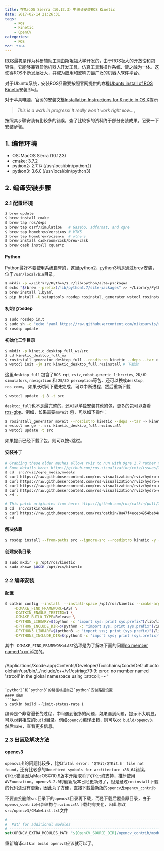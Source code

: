 ```yaml
---
title: 在MacOS Sierra（10.12.3）中编译安装ROS Kinetic
date: 2017-02-14 21:26:31
tags: 
	- ROS
	- Kinetic
	- OpenCV
categories:
	- ROS
toc: true
---
```

[ROS][]最初是作为科研辅助工具由斯坦福大学开发的，由于ROS极大的开放性和包容性，它能够兼容其他机器人开发工具、仿真工具和操作系统、使之融为一体。这使得ROS不断发展壮大，并成为应用和影响力最广泛的机器人软件平台。

对于Ubuntu系统，安装ROS只需要按照官网提供的教程[Ubuntu install of ROS Kinetic](http://wiki.ros.org/kinetic/Installation/Ubuntu)安装即可。

对于苹果电脑，官网的安装文档[Installation Instructions for Kinetic in OS X][]提示

> *This is a work in progress! It really won't work right now...*。

按照其步骤安装有比较多的错误，查了比较多的资料终于部分安装成果。记录一下安装步骤。
<!--more-->
## 1. 编译环境
* OS: MacOS Sierra (10.12.3)
* cmake: 3.7.2
* python2: 2.7.13 (/usr/local/bin/python2)
* python3: 3.6.0 (/usr/local/bin/python3)

## 2. 编译安装步骤

### 2.1 配置环境

```bash
$ brew update
$ brew install cmake
$ brew tap ros/deps
$ brew tap osrf/simulation   # Gazebo, sdformat, and ogre
$ brew tap homebrew/versions # VTK5
$ brew tap homebrew/science  # others
$ brew install caskroom/cask/brew-cask
$ brew cask install xquartz
```

#### Python
Python最好不要使用系统自带的，这里python2、python3均是通过brew安装，位于`/usr/local/bin`目录，
```bash
$ mkdir -p ~/Library/Python/2.7/lib/python/site-packages
$ echo "$(brew --prefix)/lib/python2.7/site-packages" >> ~/Library/Python/2.7/lib/python/site-packages/homebrew.pth
$ brew install libyaml 
$ pip install -U setuptools rosdep rosinstall_generator wstool rosinstall catkin_tools bloom empy sphinx pycurl
```
#### 初始化rosdep
```bash
$ sudo rosdep init
$ sudo sh -c "echo 'yaml https://raw.githubusercontent.com/mikepurvis/ros-install-osx/master/rosdeps.yaml osx' > /etc/ros/rosdep/sources.list.d/10-ros-install-osx.list"
$ rosdep update
```
#### 初始化工作目录
```bash
$ mkdir -p kinetic_desktop_full_ws/src
$ cd kinetic_desktop_full_ws
$ rosinstall_generator desktop_full --rosdistro kinetic --deps --tar > kinetic_desktop_full.rosinstall
$ wstool init -j8 src kinetic_desktop_full.rosinstall # 下载包
```
这里`desktop_full` 包含了`ROS`, `rqt`, `rviz`, `robot-generic libraries`, `2D/3D simulators`, `navigation` 和 `2D/3D perception`等包，还可以换成`desktop`、`ros_comm`。
如果长时间下载未完成，可以中断进程，然后重新下载
```bash
$ wstool update -j 8 -t src
```
`desktop_full`也不是最完整的，还可以单独安装其他的包，更多的包可以查看[ros-gbp](https://github.com/ros-gbp)。例如，如果需要```moveit``` 包，可以如下操作：
```bash
$ rosinstall_generator moveit --rosdistro kinetic --deps --tar >> kinetic_desktop_full.rosinstall
$ wstool merge -t src kinetic_desktop_full.rosinstall
$ wstool update -t src
```
如果提示已经下载了包，则可以按`s`跳过。

#### 安装补丁
```bash
# Grabbing these older meshes allows rviz to run with Ogre 1.7 rather than Ogre 1.8+.
# Some details here: https://github.com/ros-visualization/rviz/issues/782
$ cd  src/rviz/ogre_media/models
$ curl https://raw.githubusercontent.com/ros-visualization/rviz/hydro-devel/ogre_media/models/rviz_cone.mesh > rviz_cone.mesh
$ curl https://raw.githubusercontent.com/ros-visualization/rviz/hydro-devel/ogre_media/models/rviz_cube.mesh > rviz_cube.mesh
$ curl https://raw.githubusercontent.com/ros-visualization/rviz/hydro-devel/ogre_media/models/rviz_cylinder.mesh > rviz_cylinder.mesh
$ curl https://raw.githubusercontent.com/ros-visualization/rviz/hydro-devel/ogre_media/models/rviz_sphere.mesh > rviz_sphere.mesh
$ cd -

# This patch originates from here: https://github.com/ros/catkin/pull/784
$ cd  src/catkin/cmake
$ curl https://raw.githubusercontent.com/ros/catkin/8a47f4eceb4954beb4a5b38b50793d0bbe2c96cf/cmake/catkinConfig.cmake.in > catkinConfig.cmake.in
$ cd -
```
#### 解决依赖
```bash
$ rosdep install --from-paths src --ignore-src --rosdistro kinetic -y --as-root pip:no --skip-keys=python-qt-bindings-qwt5
```

#### 创建安装目录
```bash
$ sudo mkdir -p /opt/ros/kinetic
$ sudo chown $USER /opt/ros/kinetic
```

### 2.2 编译安装

#### 配置
```bash
$ catkin config --install  --install-space /opt/ros/kinetic --cmake-args \
    -DCMAKE_FIND_FRAMEWORK=LAST \
    -DCATKIN_ENABLE_TESTING=1 \
    -DCMAKE_BUILD_TYPE=Release \
    -DPYTHON_LIBRARY=$(python -c "import sys; print sys.prefix")/lib/libpython2.7.dylib \
    -DPYTHON_INCLUDE_DIR=$(python -c "import sys; print sys.prefix")/include/python2.7  \
    -DPYTHON3_LIBRARY=$(python3 -c "import sys; print (sys.prefix)")/lib/libpython3.6.dylib \
    -DPYTHON3_INCLUDE_DIR=$(python3 -c "import sys; print (sys.prefix)")/include/python3.6m
```
其中 `-DCMAKE_FIND_FRAMEWORK=LAST`选项是为了解决下面的问题[no member named 'xxx'](https://github.com/mikepurvis/ros-install-osx/issues/73#issuecomment-264609106)添加的。
> ```bash
/Applications/Xcode.app/Contents/Developer/Toolchains/XcodeDefault.xctoolchain/usr/bin/../include/c++/v1/cstring:79:9: error: no member named
      'strcoll' in the global namespace
using ::strcoll;
      ~~^
```

`python2`和`python3`的路径根据自己`python`安装路径设置
#### 编译
```bash
$ catkin build --limit-status-rate 1
```
编译是个非常漫长的过程，中间遇到很多的问题，如果遇到问题，提示不太明显，可以`cd`到相应的`build`目录。例如`opencv3`编译出错，则可以`cd build/opencv3`，然后`make`，查看更多信息。

### 2.3 出错及解决方法

#### opencv3
`opencv3`出的问题比较多，比如`fatal error: 'QTKit/QTKit.h' file not found`，还有比较多的`Undefined symbols for architecture x86_64`错误。
`QTKit`错误因为MacOS中10.9版本开始取消了`QTKit`的支持，推荐使用`AVFoundation`。`opencv3.2.0`的最新版本已经更新过了，但是通过`rosinstall`下载的代码还没有更新，因此为了方便，直接下载最新版的`opencv`及`opencv_contrib`

不要直接删除`src`目录下的`opencv3`目录再下载，而是下载后覆盖原目录，由于`opencv_contrib`目录结构与`rosinstall`下载的有变化，因此修改`src/opencv3/CMakeList.txt`文件
```cmake
# ----------------------------------------------------------------------------
#  Path for additional modules
# ----------------------------------------------------------------------------
set(OPENCV_EXTRA_MODULES_PATH "${OpenCV_SOURCE_DIR}/opencv_contrib/modules" CACHE PATH "Where to look for additional OpenCV modules")
```
重新编译`catkin build opencv3`应该就可以了。

[ROS]: <http://www.ros.org/>
[Installation Instructions for Kinetic in OS X]: <http://wiki.ros.org/kinetic/Installation/OSX/Homebrew/Source> 
[ros-install-osx]: <https://github.com/mikepurvis/ros-install-osx>
